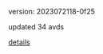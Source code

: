 version: 2023072118-0f25

updated 34 avds

[details](https://github.com/0x74f917491bfa7ebfa379/ali_avd_db/blob/master/change_log/2023/07/21/18/0f25.txt)